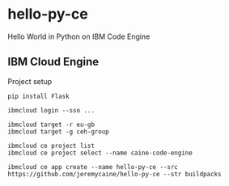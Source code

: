 # hello-py-ce
Hello World in Python on IBM Code Engine

## IBM Cloud Engine
Project setup
```
pip install Flask

ibmcloud login --sso ...

ibmcloud target -r eu-gb
ibmcloud target -g ceh-group

ibmcloud ce project list
ibmcloud ce project select --name caine-code-engine

ibmcloud ce app create --name hello-py-ce --src https://github.com/jeremycaine/hello-py-ce --str buildpacks
```

